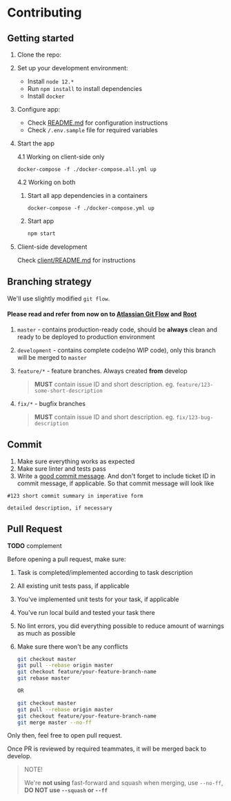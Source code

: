 # Contributing

## Getting started

1.  Clone the repo:

2.  Set up your development environment:

    -   Install `node 12.*`
    -   Run `npm install` to install dependencies
    -   Install `docker`

3.  Configure app:

    -   Check [README.md](README.md) for configuration instructions
    -   Check `/.env.sample` file for required variables

4.  Start the app

    4.1 Working on client-side only

    ```
    docker-compose -f ./docker-compose.all.yml up
    ```

    4.2 Working on both

    1.  Start all app dependencies in a containers

        ```
        docker-compose -f ./docker-compose.yml up
        ```

    2.  Start app

        ```sh
        npm start
        ```

5.  Client-side development

    Check [client/README.md](client/README.md) for instructions

## Branching strategy

We'll use slightly modified `git flow`.

#### Please read and refer from now on to [Atlassian Git Flow](https://www.atlassian.com/git/tutorials/comparing-workflows/gitflow-workflow) and [Root](http://nvie.com/posts/a-successful-git-branching-model/)

1.  `master` - contains production-ready code, should be **always** clean and ready to be deployed to production environment
2.  `development` - contains complete code(no WIP code), only this branch will be merged to `master`
3.  `feature/*` - feature branches. Always created **from** develop

    > **MUST** contain issue ID and short description. eg.
    > `feature/123-some-short-description`

4.  `fix/*` - bugfix branches
    > **MUST** contain issue ID and short description. eg.
    > `fix/123-bug-description`

## Commit

1.  Make sure everything works as expected
2.  Make sure linter and tests pass
3.  Write a [good commit message](http://tbaggery.com/2008/04/19/a-note-about-git-commit-messages.html). And don't forget to include ticket ID in commit message, if applicable. So that commit message will look like

```
#123 short commit summary in imperative form

detailed description, if necessary
```

## Pull Request

**TODO** complement

Before opening a pull request, make sure:

1.  Task is completed/implemented according to task description
2.  All existing unit tests pass, if applicable
3.  You've implemented unit tests for your task, if applicable
4.  You've run local build and tested your task there
5.  No lint errors, you did everything possible to reduce amount of warnings as much as possible
6.  Make sure there won't be any conflicts

    ```sh
    git checkout master
    git pull --rebase origin master
    git checkout feature/your-feature-branch-name
    git rebase master

    OR

    git checkout master
    git pull --rebase origin master
    git checkout feature/your-feature-branch-name
    git merge master --no-ff
    ```

Only then, feel free to open pull request.

Once PR is reviewed by required teammates, it will be merged back to develop.

> NOTE!
>
> We're **not using** fast-forward and squash when merging, use `--no-ff`, **DO NOT use `--squash` or `--ff`**
